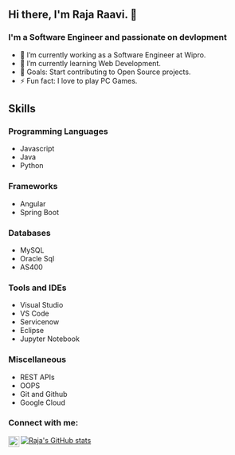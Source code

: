 ## Hi there, I'm Raja Raavi. 👋

### I'm a Software Engineer and passionate on devlopment 
- 🔭 I’m currently working as a Software Engineer at Wipro.
- 🌱 I’m currently learning Web Development.
- 🥅 Goals: Start contributing to Open Source projects.
- ⚡ Fun fact: I love to play PC Games.

## Skills
### Programming Languages
* Javascript
* Java
* Python

### Frameworks
* Angular
* Spring Boot

### Databases
* MySQL
* Oracle Sql
* AS400
  
### Tools and IDEs
* Visual Studio
* VS Code
* Servicenow
* Eclipse
* Jupyter Notebook
### Miscellaneous
* REST APIs
* OOPS
* Git and Github
* Google Cloud

### Connect with me:

[<img align="left" alt="kiranvaddi | LinkedIn" width="22px" src="https://cdn.jsdelivr.net/npm/simple-icons@v3/icons/linkedin.svg" />][linkedin]

[![Raja's GitHub stats](https://github-readme-stats.vercel.app/api?username=raja-raavi)](https://github.com/raja-raavi-readme-stats)


[linkedin]: https://www.linkedin.com/in/raja-raavi-882537253/
